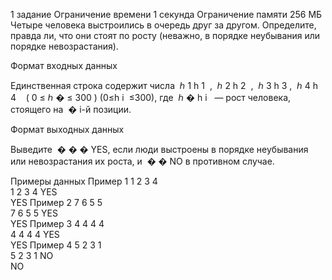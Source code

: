 1 задание
Ограничение времени
1 секунда
Ограничение памяти
256 МБ
Четыре человека выстроились в очередь друг за другом. Определите, правда ли, что они стоят по росту (неважно, в порядке неубывания или порядке невозрастания).

Формат входных данных

Единственная строка содержит числа ﻿
ℎ
1
h 
1
​
 ﻿, ﻿
ℎ
2
h 
2
​
 ﻿, ﻿
ℎ
3
h 
3
​
 ﻿, ﻿
ℎ
4
h 
4
​
 ﻿ ﻿
(
0
≤
ℎ
�
≤
300
)
(0≤h 
i
​
 ≤300)﻿, где ﻿
ℎ
�
h 
i
​
 ﻿ — рост человека, стоящего на ﻿
�
i﻿-й позиции.

Формат выходных данных

Выведите ﻿
�
�
�
YES﻿, если люди выстроены в порядке неубывания или невозрастания их роста, и ﻿
�
�
NO﻿ в противном случае.

Примеры данных
Пример 1
1 2 3 4   
1 2 3 4
YES   
YES
Пример 2
7 6 5 5   
7 6 5 5
YES   
YES
Пример 3
4 4 4 4   
4 4 4 4
YES   
YES
Пример 4
5 2 3 1   
5 2 3 1
NO   
NO
